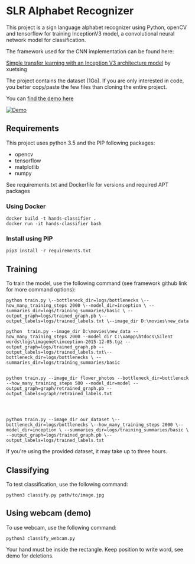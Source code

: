 # SLR Alphabet Recognizer

This project is a sign language alphabet recognizer using Python, openCV and tensorflow for training InceptionV3 model, a convolutional neural network model for classification.

The framework used for the CNN implementation can be found here:

[Simple transfer learning with an Inception V3 architecture model](https://github.com/xuetsing/image-classification-tensorflow) by xuetsing

The project contains the dataset (1Go). If you are only interested in code, you better copy/paste the few files than cloning the entire project.

You can [find the demo here](https://youtu.be/kBw-xGEIYhY)

[![Demo](http://img.youtube.com/vi/kBw-xGEIYhY/0.jpg)](http://www.youtube.com/watch?v=kBw-xGEIYhY)

## Requirements

This project uses python 3.5 and the PIP following packages:
* opencv
* tensorflow
* matplotlib
* numpy

See requirements.txt and Dockerfile for versions and required APT packages

### Using Docker
```
docker build -t hands-classifier .
docker run -it hands-classifier bash
```
### Install using PIP
```
pip3 install -r requirements.txt
```
## Training

To train the model, use the following command (see framework github link for more command options):
```
python train.py \--bottleneck_dir=logs/bottlenecks \--how_many_training_steps 2000 \--model_dir=inception \ --summaries_dir=logs/training_summaries/basic \ --output_graph=logs/trained_graph.pb \--output_labels=logs/trained_labels.txt \--image_dir D:\movies\new_data

python  train.py --image_dir D:\movies\new_data --how_many_training_steps 2000 --model_dir C:\xampp\htdocs\Silent words\logs\imagenet\inception-2015-12-05.tgz --output_graph=logs/trained_graph.pb --output_labels=logs/trained_labels.txt\--bottleneck_dir=logs/bottlenecks \ --summaries_dir=logs/training_summaries/basic


python train.py --image_dir flower_photos --bottleneck_dir=bottleneck --how_many_training_steps 500 --model_dir=model --output_graph=graph/retrained_graph.pb --output_labels=graph/retrained_labels.txt




python train.py --image_dir our_dataset \--bottleneck_dir=logs/bottlenecks \--how_many_training_steps 2000 \--model_dir=inception \ --summaries_dir=logs/training_summaries/basic \ --output_graph=logs/trained_graph.pb \--output_labels=logs/trained_labels.txt

```
If you're using the provided dataset, it may take up to three hours.
  
## Classifying
  
To test classification, use the following command:
```
python3 classify.py path/to/image.jpg
```

## Using webcam (demo)

To use webcam, use the following command:
```
python3 classify_webcam.py
```
Your hand must be inside the rectangle. Keep position to write word, see demo for deletions.
